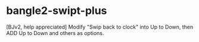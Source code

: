 # bangle2-swipt-plus
[BJv2, help appreciated] Modify "Swip back to clock" into Up to Down, then ADD Up to Down and others as options.

